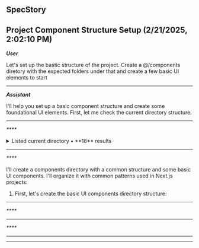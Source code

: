 ## SpecStory

## Project Component Structure Setup (2/21/2025, 2:02:10 PM)

_**User**_

Let's set up the bastic structure of the project. Create a @/components diretory with the expected folders under that and create a few basic UI elements to start

---

_**Assistant**_

I'll help you set up a basic component structure and create some foundational UI elements. First, let me check the current directory structure.

---

_****_

<details>
            <summary>Listed current directory • **18** results</summary>
        
| Name |
|-------|
| 📄 `.next` |
| 📄 `app` |
| 📄 `docs` |
| 📄 `.git` |
| 📄 `.vscode` |
| 📄 `public` |
| 📄 `.cursor` |
| 📄 `node_modules` |
| 📄 `package-lock.json` |
| 📄 `package.json` |
| 📄 `tsconfig.json` |
| 📄 `.gitignore` |
| 📄 `next-env.d.ts` |
| 📄 `next.config.ts` |
| 📄 `postcss.config.mjs` |
| 📄 `tailwind.config.ts` |
| 📄 `README.md` |
| 📄 `eslint.config.mjs` |

</details>

---

_****_



I'll create a components directory with a common structure and some basic UI components. I'll organize it with common patterns used in Next.js projects:

1. First, let's create the basic UI components directory structure:

---

_****_



---

_****_



---



---

